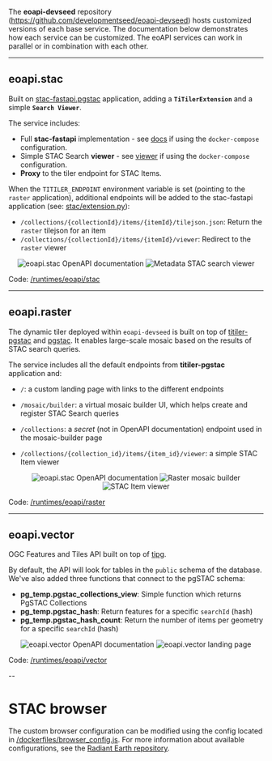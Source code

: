 The **eoapi-devseed** repository (https://github.com/developmentseed/eoapi-devseed) hosts customized versions of each base service. The documentation below demonstrates how each service can be customized. The eoAPI services can work in parallel or in combination with each other.

---
## eoapi.stac

Built on [stac-fastapi.pgstac](https://github.com/stac-utils/stac-fastapi-pgstac) application, adding a **`TiTilerExtension`** and a simple **`Search Viewer`**.

The service includes:

- Full **stac-fastapi** implementation - see [docs](http://localhost:8081/docs) if using the `docker-compose` configuration.
- Simple STAC Search **viewer** - see [viewer](http://localhost:8081/index.html) if using the `docker-compose` configuration.
- **Proxy** to the tiler endpoint for STAC Items.

When the `TITILER_ENDPOINT` environment variable is set (pointing to the `raster` application), additional endpoints will be added to the stac-fastapi application (see: [stac/extension.py](https://github.com/developmentseed/eoapi-devseed/blob/main/runtimes/eoapi/stac/eoapi/stac/extension.py)):

- `/collections/{collectionId}/items/{itemId}/tilejson.json`: Return the `raster` tilejson for an item
- `/collections/{collectionId}/items/{itemId}/viewer`: Redirect to the `raster` viewer

<p align="center">
<img  alt="eoapi.stac OpenAPI documentation"src="https://github.com/developmentseed/eoAPI/assets/10407788/f7fc4e7f-079a-4007-8c4c-74ff9ca7b012">
<img alt="Metadata STAC search viewer" src="https://github.com/developmentseed/eoAPI/assets/10407788/b1fd6aa8-aab9-4d58-9ad4-6e1069ed9473"/>
</p>

Code: [/runtimes/eoapi/stac](https://github.com/developmentseed/eoapi-devseed/tree/main/runtimes/eoapi/stac)

---
## eoapi.raster

The dynamic tiler deployed within `eoapi-devseed` is built on top of [titiler-pgstac](https://github.com/stac-utils/titiler-pgstac) and [pgstac](https://github.com/stac-utils/pgstac). It enables large-scale mosaic based on the results of STAC search queries.

The service includes all the default endpoints from **titiler-pgstac** application and:

- `/`: a custom landing page with links to the different endpoints

- `/mosaic/builder`: a virtual mosaic builder UI, which helps create and register STAC Search queries

- `/collections`: a *secret* (not in OpenAPI documentation) endpoint used in the mosaic-builder page

- `/collections/{collection_id}/items/{item_id}/viewer`: a simple STAC Item viewer

<p align="center">
<img alt="eoapi.stac OpenAPI documentation" src="https://github.com/developmentseed/eoAPI/assets/10407788/aa08d796-f3b1-4f43-8021-cbddfff95d26">
<img alt="Raster mosaic builder" src="https://github.com/developmentseed/eoAPI/assets/10407788/8f0c96e6-d80a-46ef-a34f-66e59c64a027"/>
<img alt="STAC Item viewer" src="https://github.com/developmentseed/eoAPI/assets/10407788/be86f07e-4b05-4c78-87bf-8738daf1ee20">
</p>


Code: [/runtimes/eoapi/raster](https://github.com/developmentseed/eoapi-devseed/tree/main/runtimes/eoapi/raster)

---
## eoapi.vector

OGC Features and Tiles API built on top of [tipg](https://github.com/developmentseed/tipg).

By default, the API will look for tables in the `public` schema of the database. We've also added three functions that connect to the pgSTAC schema:

- **pg_temp.pgstac_collections_view**: Simple function which returns PgSTAC Collections
- **pg_temp.pgstac_hash**: Return features for a specific `searchId` (hash)
- **pg_temp.pgstac_hash_count**: Return the number of items per geometry for a specific `searchId` (hash)

<p align="center">
<img alt="eoapi.vector OpenAPI documentation" src="https://github.com/developmentseed/eoAPI/assets/10407788/80ff9659-bc07-4238-a94a-7cab0a2af380">
<img alt="eoapi.vector landing page" src="https://github.com/developmentseed/eoAPI/assets/10407788/b2a8a8d4-d3a1-464a-8b1a-166499ee4abd">
</p>

Code: [/runtimes/eoapi/vector](https://github.com/developmentseed/eoapi-devseed/tree/main/runtimes/eoapi/vector)

--
# STAC browser

The custom browser configuration can be modified using the config located in [/dockerfiles/browser_config.js](https://github.com/developmentseed/eoapi-devseed/blob/main/dockerfiles/browser_config.js). For more information about available configurations, see the [Radiant Earth repository](https://github.com/radiantearth/stac-browser).
